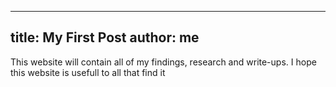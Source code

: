 ---
title: My First Post
author: me
--

This website will contain all of my findings, research and write-ups.
I hope this website is usefull to all that find it
